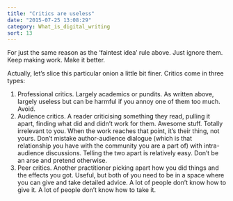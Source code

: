 ```yaml
---
title: "Critics are useless"
date: "2015-07-25 13:08:29"
category: What_is_digital_writing
sort: 13
---
```


For just the same reason as the ‘faintest idea’ rule above. Just ignore
them. Keep making work. Make it better.

Actually, let’s slice this particular onion a little bit finer. Critics
come in three types:

1.  Professional critics. Largely academics or pundits. As written
    above, largely useless but can be harmful if you annoy one of them
    too much. Avoid.
2.  Audience critics. A reader criticising something they read, pulling
    it apart, finding what did and didn’t work for them. Awesome stuff.
    Totally irrelevant to you. When the work reaches that point, it’s
    their thing, not yours. Don’t mistake author-audience dialogue
    (which is that relationship you have with the community you are a
    part of) with intra-audience discussions. Telling the two apart is
    relatively easy. Don’t be an arse and pretend otherwise.
3.  Peer critics. Another practitioner picking apart how you did things
    and the effects you got. Useful, but both of you need to be in a
    space where you can give and take detailed advice. A lot of people
    don’t know how to give it. A lot of people don’t know how to
    take it.
